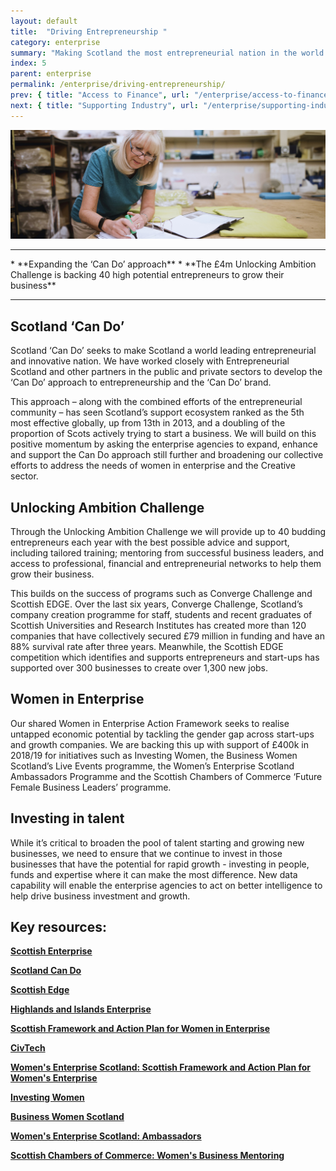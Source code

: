 ```yaml
---
layout: default
title:  "Driving Entrepreneurship "
category: enterprise
summary: "Making Scotland the most entrepreneurial nation in the world."
index: 5
parent: enterprise
permalink: /enterprise/driving-entrepreneurship/
prev: { title: "Access to Finance", url: "/enterprise/access-to-finance/" }
next: { title: "Supporting Industry", url: "/enterprise/supporting-industry/" }
---
```


![A woman highlighting some documents](/assets/images/pageimages/enterprise4.jpg)
<br>
<hr>
* **Expanding the ‘Can Do’ approach**
* **The £4m Unlocking Ambition Challenge is backing 40 high potential entrepreneurs to grow their business**

<hr>

## Scotland ‘Can Do’

Scotland ‘Can Do’ seeks to make Scotland a world leading entrepreneurial and innovative nation. We have worked closely with Entrepreneurial Scotland and other partners in the public and private sectors to develop the ‘Can Do’ approach to entrepreneurship and the ‘Can Do’ brand. 

This approach – along with the combined efforts of the entrepreneurial community – has seen Scotland’s support ecosystem ranked as the 5th most effective globally, up from 13th in 2013, and a doubling of the proportion of Scots actively trying to start a business. We will build on this positive momentum by asking the enterprise agencies to expand, enhance and support the Can Do approach still further and broadening our collective efforts to address the needs of women in enterprise and the Creative sector.

## Unlocking Ambition Challenge

Through the Unlocking Ambition Challenge we will provide up to 40 budding entrepreneurs each year with the best possible advice and support, including tailored training; mentoring from successful business leaders, and access to professional, financial and entrepreneurial networks to help them grow their business.

This builds on the success of programs such as Converge Challenge and Scottish EDGE. Over the last six years, Converge Challenge, Scotland’s company creation programme for staff, students and recent graduates of Scottish Universities and Research Institutes has created more than 120 companies that have collectively secured £79 million in funding and have an 88% survival rate after three years. Meanwhile, the Scottish EDGE competition which identifies and supports entrepreneurs and start-ups has supported over 300 businesses to create over 1,300 new jobs.

## Women in Enterprise

Our shared Women in Enterprise Action Framework seeks to realise untapped economic potential by tackling the gender gap across start-ups and growth companies. We are backing this up with support of £400k in 2018/19 for initiatives such as Investing Women, the Business Women Scotland’s Live Events programme, the Women’s Enterprise Scotland Ambassadors Programme and the Scottish Chambers of Commerce ‘Future Female Business Leaders’ programme. 

## Investing in talent 

While it’s critical to broaden the pool of talent starting and growing new businesses, we need to ensure that we continue to invest in those businesses that have the potential for rapid growth - investing in people, funds and expertise where it can make the most difference. New data capability will enable the enterprise agencies to act on better intelligence to help drive business investment and growth. 


## Key resources: 

**[Scottish Enterprise](https://www.scottish-enterprise.com/)**

**[Scotland Can Do](http://www.cando.scot/)**

**[Scottish Edge](https://scottishedge.com/)**

**[Highlands and Islands Enterprise](http://www.hie.co.uk/)**

**[Scottish Framework and Action Plan for Women in Enterprise](https://beta.gov.scot/publications/scottish-framework-action-plan-women-enterprise/)**

**[CivTech](https://civtech.atlassian.net/wiki/spaces/CIV/overview?mode=global)**

**[Women's Enterprise Scotland: Scottish Framework and Action Plan for Women's Enterprise](https://www.wescotland.co.uk/framework)**

**[Investing Women](http://www.investingwomen.co.uk/)**

**[Business Women Scotland](https://bwsltd.co.uk/)**

**[Women's Enterprise Scotland: Ambassadors](https://www.wescotland.co.uk/ambassadors-role-models)**

**[Scottish Chambers of Commerce: Women's Business Mentoring](https://www.scottishchambers.org.uk/services/womens-business-mentoring)**